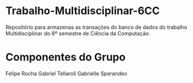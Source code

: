 # Trabalho-Multidisciplinar-6CC
Repositório para armazenas as transações do banco de dados do trabalho Multidisciplinar do 6º semestre de Ciência da Computação.


# Componentes do Grupo
Felipe Rocha
Gabriel Tellaroli
Gabrielle Sperandeo
